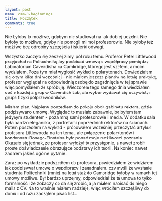 ```yaml
---
layout: post
name: cam-1-beginnings
title: Początek
comments: true
---
```


Nie byłoby to możliwe, gdybym nie studiował na tak dobrej uczelni. Nie byłoby to możliwe, gdyby nie pomogli mi moi profesorowie. Nie byłoby też możliwe bez odrobiny szczęścia i iskierki odwagi.

Wszystko zaczęło się zeszłej zimy, pół roku temu. Profesor Peter Littlewood przyjechał na Politechnikę, by podpisać umowę o współpracy pomiędzy Laboratorium Cavendisha na Cambridge, którego jest szefem, a moim wydziałem. Poza tym miał wygłosić wykład o polarytonach. Dowiedziałem się o tym kilka dni wcześniej - nie miałem jeszcze planów na letnią praktykę, profesor wyglądał na odpowiednią osobę do zagadnięcia w tej sprawie, więc pomyślałem że spróbuję. Wieczorem tego samego dnia wiedziałem coś o każdej z grup w Cavendish Lab, ale wybór wydawał się oczywisty: grupa fizyki półprzewodników.

Miałem plan. Najpierw poszedłem do pokoju obok gabinetu rektora, gdzie podpisywano umowę. Wyglądać to musiało zabawnie, bo byłem tam jedynym studentem - poza mną sami profesorowie i media. W dodatku sala była bardzo elegancka, z portretami poprzednich rektorów na ścianach. Potem poszedłem na wykład - próbowałem wcześniej przeczytać artykuł profesora Littlewooda na ten temat, ale połączenie polarytonów i kondensatu Bosego-Einsteina było ponad moje możliwości poznania. Okazało się jednak, że profesor wyłożył to przystępnie, a nawet zrobił proste doświadczenie obrazujące podstawy ich teorii. Na koniec nawet zadałem jakieś ogólne pytanie.

Zaraz po wykładzie podszedłem do profesora, powiedziałem że widziałem jak podpisywał umowę o współpracy i zagadnąłem, czy myśli że wysłanie studenta Politechniki (mnie) na letni staż do Cambridge byłoby w ramach tej umowy możliwe. Był bardzo uprzejmy, odpowiedział że ta umowa to tylko formalność i że zobaczy co da się zrobić, a ja miałem napisać do niego maila z CV. Na to właśnie miałem nadzieję, więc wróciłem szczęśliwy do domu i od razu zacząłem pisać list...